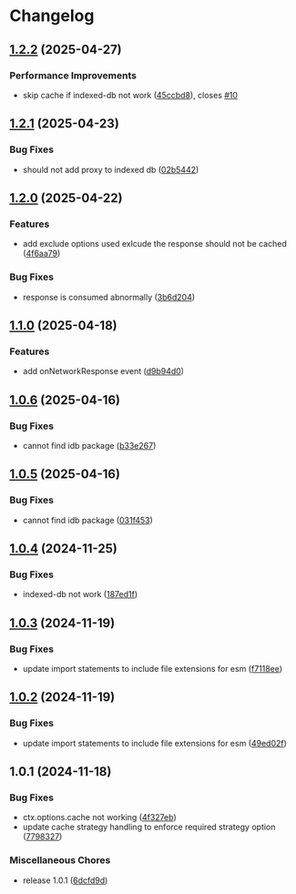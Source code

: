 # Changelog

## [1.2.2](https://github.com/keq-request/keq-cache/compare/v1.2.1...v1.2.2) (2025-04-27)


### Performance Improvements

* skip cache if indexed-db not work ([45ccbd8](https://github.com/keq-request/keq-cache/commit/45ccbd8d42ce7bf14fc03f98b7a8ce162c61e43d)), closes [#10](https://github.com/keq-request/keq-cache/issues/10)

## [1.2.1](https://github.com/keq-request/keq-cache/compare/v1.2.0...v1.2.1) (2025-04-23)


### Bug Fixes

* should not add proxy to indexed db ([02b5442](https://github.com/keq-request/keq-cache/commit/02b54429856f4e343cd04d98cfb78a1d99e31249))

## [1.2.0](https://github.com/keq-request/keq-cache/compare/v1.1.0...v1.2.0) (2025-04-22)


### Features

* add exclude options used exlcude the response should not be cached ([4f6aa79](https://github.com/keq-request/keq-cache/commit/4f6aa793b4aa671695ee1e792dcf1de83b66b37b))


### Bug Fixes

* response is consumed abnormally ([3b6d204](https://github.com/keq-request/keq-cache/commit/3b6d204f94982219e27f751b162396bd1ff27548))

## [1.1.0](https://github.com/keq-request/keq-cache/compare/v1.0.6...v1.1.0) (2025-04-18)


### Features

* add onNetworkResponse event ([d9b94d0](https://github.com/keq-request/keq-cache/commit/d9b94d0e5d3dd172d48c8228ba51ad32d1eeee41))

## [1.0.6](https://github.com/keq-request/keq-cache/compare/v1.0.5...v1.0.6) (2025-04-16)


### Bug Fixes

* cannot find idb package ([b33e267](https://github.com/keq-request/keq-cache/commit/b33e267b7eb845e9e78c2ccb5d2a33db0ee7973a))

## [1.0.5](https://github.com/keq-request/keq-cache/compare/v1.0.4...v1.0.5) (2025-04-16)


### Bug Fixes

* cannot find idb package ([031f453](https://github.com/keq-request/keq-cache/commit/031f45358713cff0fe95a13613c2bf8b72fcb5c8))

## [1.0.4](https://github.com/keq-request/keq-cache/compare/v1.0.3...v1.0.4) (2024-11-25)


### Bug Fixes

* indexed-db not work ([187ed1f](https://github.com/keq-request/keq-cache/commit/187ed1ff399ca681a683c2b4d615963aced202b8))

## [1.0.3](https://github.com/keq-request/keq-cache/compare/v1.0.2...v1.0.3) (2024-11-19)


### Bug Fixes

* update import statements to include file extensions for esm ([f7118ee](https://github.com/keq-request/keq-cache/commit/f7118eeb2913ce48dc2bc53c99b831d52ecb8098))

## [1.0.2](https://github.com/keq-request/keq-cache/compare/v1.0.1...v1.0.2) (2024-11-19)


### Bug Fixes

* update import statements to include file extensions for esm ([49ed02f](https://github.com/keq-request/keq-cache/commit/49ed02f64e15f14a04c8f54281b913545db97af2))

## 1.0.1 (2024-11-18)


### Bug Fixes

* ctx.options.cache not working ([4f327eb](https://github.com/keq-request/keq-cache/commit/4f327eb887698b51cb44ebe4742f9e79a94fa30d))
* update cache strategy handling to enforce required strategy option ([7798327](https://github.com/keq-request/keq-cache/commit/77983270544286046ab47df11b39c054fa84164e))


### Miscellaneous Chores

* release 1.0.1 ([6dcfd9d](https://github.com/keq-request/keq-cache/commit/6dcfd9d94ad82f0726d5c4031291ece719bd766c))
